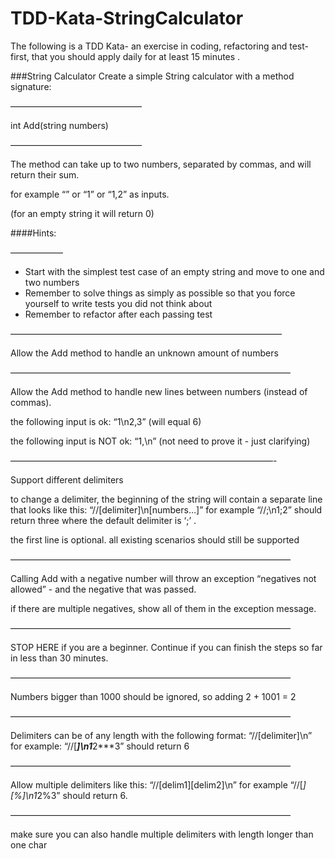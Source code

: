 # TDD-Kata-StringCalculator
The following is a TDD Kata- an exercise in coding, refactoring and test-first, that you should apply daily for at least 15 minutes .

###String Calculator
Create a simple String calculator with a method signature:

———————————————

int Add(string numbers)

———————————————

The method can take up to two numbers, separated by commas, and will return their sum.

for example “” or “1” or “1,2” as inputs.

(for an empty string it will return 0) 


####Hints:

——————

 - Start with the simplest test case of an empty string and move to one and two numbers
 - Remember to solve things as simply as possible so that you force yourself to write tests you did not think about
 - Remember to refactor after each passing test

———————————————————————————————

Allow the Add method to handle an unknown amount of numbers

————————————————————————————————

Allow the Add method to handle new lines between numbers (instead of commas).

the following input is ok: “1\n2,3” (will equal 6)

the following input is NOT ok: “1,\n” (not need to prove it - just clarifying)

——————————————————————————————-

Support different delimiters

to change a delimiter, the beginning of the string will contain a separate line that looks like this: “//[delimiter]\n[numbers…]” for example “//;\n1;2” should return three where the default delimiter is ‘;’ .

the first line is optional. all existing scenarios should still be supported

————————————————————————————————

Calling Add with a negative number will throw an exception “negatives not allowed” - and the negative that was passed. 

if there are multiple negatives, show all of them in the exception message.

————————————————————————————————

STOP HERE if you are a beginner. Continue if you can finish the steps so far in less than 30 minutes.

————————————————————————————————

Numbers bigger than 1000 should be ignored, so adding 2 + 1001 = 2

————————————————————————————————

Delimiters can be of any length with the following format: “//[delimiter]\n” for example: “//[***]\n1***2***3” should return 6

————————————————————————————————

Allow multiple delimiters like this: “//[delim1][delim2]\n” for example “//[*][%]\n1*2%3” should return 6.

————————————————————————————————

make sure you can also handle multiple delimiters with length longer than one char

